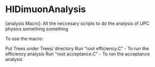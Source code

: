 # HIDimuonAnalysis

[analysis Macro]: All the neccesary scripts to do the analysis of UPC physics something something

To use the macro:

Put Trees under Trees/ directory
Run "root efficiency.C" - To run the efficiency analysis
Run "root acceptance.C" - To run the acceptance analysis
